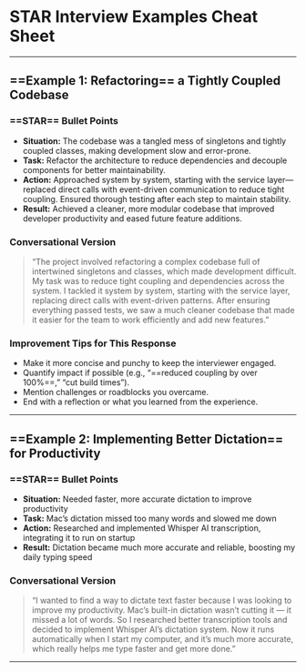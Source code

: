 
# STAR Interview Examples Cheat Sheet

---

## ==Example 1: Refactoring== a Tightly Coupled Codebase

### ==STAR== Bullet Points

- **Situation:** The codebase was a tangled mess of singletons and tightly coupled classes, making development slow and error-prone.  
- **Task:** Refactor the architecture to reduce dependencies and decouple components for better maintainability.  
- **Action:** Approached system by system, starting with the service layer—replaced direct calls with event-driven communication to reduce tight coupling. Ensured thorough testing after each step to maintain stability.  
- **Result:** Achieved a cleaner, more modular codebase that improved developer productivity and eased future feature additions.

### Conversational Version

> “The project involved refactoring a complex codebase full of intertwined singletons and classes, which made development difficult. My task was to reduce tight coupling and dependencies across the system. I tackled it system by system, starting with the service layer, replacing direct calls with event-driven patterns. After ensuring everything passed tests, we saw a much cleaner codebase that made it easier for the team to work efficiently and add new features.”

### Improvement Tips for This Response

- Make it more concise and punchy to keep the interviewer engaged.  
- Quantify impact if possible (e.g., “==reduced coupling by over 100%==,” “cut build times”).  
- Mention challenges or roadblocks you overcame.  
- End with a reflection or what you learned from the experience.

---

## ==Example 2: Implementing Better Dictation== for Productivity

### ==STAR== Bullet Points

- **Situation:** Needed faster, more accurate dictation to improve productivity  
- **Task:** Mac’s dictation missed too many words and slowed me down  
- **Action:** Researched and implemented Whisper AI transcription, integrating it to run on startup  
- **Result:** Dictation became much more accurate and reliable, boosting my daily typing speed

### Conversational Version

> “I wanted to find a way to dictate text faster because I was looking to improve my productivity. Mac’s built-in dictation wasn’t cutting it — it missed a lot of words. So I researched better transcription tools and decided to implement Whisper AI’s dictation system. Now it runs automatically when I start my computer, and it’s much more accurate, which really helps me type faster and get more done.”

---

